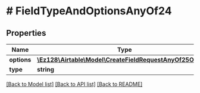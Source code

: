 # # FieldTypeAndOptionsAnyOf24

## Properties

Name | Type | Description | Notes
------------ | ------------- | ------------- | -------------
**options** | [**\Ez128\Airtable\Model\CreateFieldRequestAnyOf25Options**](CreateFieldRequestAnyOf25Options.md) |  |
**type** | **string** |  |

[[Back to Model list]](../../README.md#models) [[Back to API list]](../../README.md#endpoints) [[Back to README]](../../README.md)
